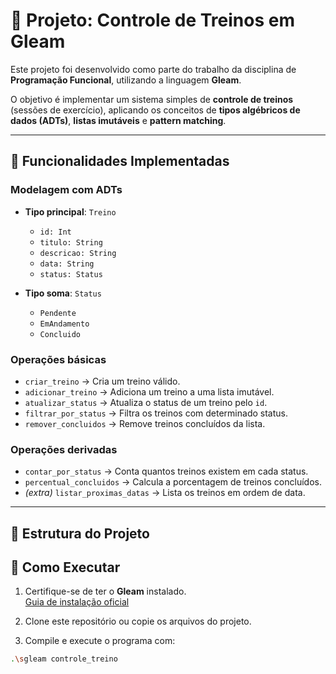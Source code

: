# 📌 Projeto: Controle de Treinos em Gleam

Este projeto foi desenvolvido como parte do trabalho da disciplina de **Programação Funcional**, utilizando a linguagem **Gleam**.

O objetivo é implementar um sistema simples de **controle de treinos** (sessões de exercício), aplicando os conceitos de **tipos algébricos de dados (ADTs)**, **listas imutáveis** e **pattern matching**.

---

## 🔹 Funcionalidades Implementadas

### Modelagem com ADTs
- **Tipo principal**: `Treino`
  - `id: Int`
  - `titulo: String`
  - `descricao: String`
  - `data: String`
  - `status: Status`

- **Tipo soma**: `Status`
  - `Pendente`
  - `EmAndamento`
  - `Concluido`

### Operações básicas
- `criar_treino` → Cria um treino válido.
- `adicionar_treino` → Adiciona um treino a uma lista imutável.
- `atualizar_status` → Atualiza o status de um treino pelo `id`.
- `filtrar_por_status` → Filtra os treinos com determinado status.
- `remover_concluidos` → Remove treinos concluídos da lista.

### Operações derivadas
- `contar_por_status` → Conta quantos treinos existem em cada status.
- `percentual_concluidos` → Calcula a porcentagem de treinos concluídos.
- *(extra)* `listar_proximas_datas` → Lista os treinos em ordem de data.

---

## 🔹 Estrutura do Projeto

## 🔹 Como Executar

1. Certifique-se de ter o **Gleam** instalado.  
   [Guia de instalação oficial](https://gleam.run/getting-started/)

2. Clone este repositório ou copie os arquivos do projeto.

3. Compile e execute o programa com:

```bash
.\sgleam controle_treino

